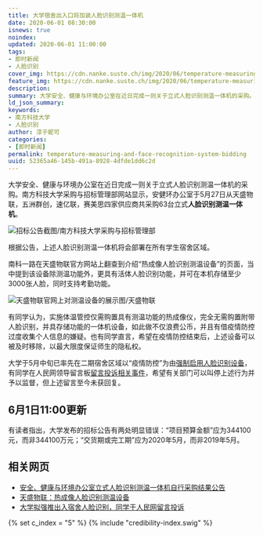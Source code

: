 ```yaml
---
title: 大学宿舍出入口将加装人脸识别测温一体机
date: 2020-06-01 08:30:00
isnews: true
noindex:
updated: 2020-06-01 11:00:00
tags:
- 即时新闻
- 人脸识别
cover_img: https://cdn.nanke.suste.ch/img/2020/06/temperature-measuring-and-face-recognition-system-bidding/banner.png
feature_img: https://cdn.nanke.suste.ch/img/2020/06/temperature-measuring-and-face-recognition-system-bidding/banner.png
description:
summary: 大学安全、健康与环境办公室在近日完成一则关于立式人脸识别测温一体机的采购。这些一体机将用于学生宿舍出入时的体温管控。
ld_json_summary:
keywords:
- 南方科技大学
- 人脸识别
author: 淳于妮可
categories:
- [即时新闻]
permalink: temperature-measuring-and-face-recognition-system-bidding
uuid: 52365a46-145b-491a-8928-4dfde1dd6c2d
---
```


大学安全、健康与环境办公室在近日完成一则关于立式人脸识别测温一体机的采购。南方科技大学采购与招标管理部网站显示，安健环办公室于5月27日从天盛物联，五洲群创，速亿联，赛美思四家供应商共采购63台立式**人脸识别测温一体机**。

![招标公告截图/南方科技大学采购与招标管理部](https://cdn.nanke.suste.ch/img/2020/06/temperature-measuring-and-face-recognition-system-bidding/bidding.png)

根据公告，上述人脸识别测温一体机将会部署在所有学生宿舍区域。

南科一路在天盛物联官方网站上翻查到介绍“热成像人脸识别测温设备”的页面，当中提到该设备除测温功能外，更具有活体人脸识别功能，并可在本机存储至少3000张人脸，同时支持考勤功能。

![天盛物联官网上对测温设备的展示图/天盛物联](https://cdn.nanke.suste.ch/img/2020/06/temperature-measuring-and-face-recognition-system-bidding/天盛物联-system.jpg)

有同学认为，实施体温管控仅需购置具有测温功能的热成像仪，完全无需购置附带人脸识别，并具存储功能的一体机设备，如此做不仅浪费公币，并且有借疫情防控过度收集个人信息的嫌疑。也有同学直言，希望在疫情防控结束后，上述设备可以被及时移除，以最大限度保证师生的隐私权。

大学于5月中旬已率先在二期宿舍区域以“疫情防控”为由[强制启用人脸识别设备](2020/05/16/face-recognition-complaint/)，有同学在人民网领导留言板[留言投诉相关事件](http://liuyan.people.com.cn/threads/content?tid=7455001)，希望有关部门可以叫停上述行为并予以监督，但上述留言至今未获回复。

## 6月1日11:00更新

有读者指出，大学发布的招标公告有两处明显错误：“项目预算金额”应为344100元，而非344100万元；“交货期或完工期”应为2020年5月，而非2019年5月。

## 相关网页

- [安全、健康与环境办公室立式人脸识别测温一体机自行采购结果公告](https://biddingoffice.sustc.edu.cn/tender/news/id/5140/pid/2)
- [天盛物联：热成像人脸识别测温设备](http://www.ts-iot.com/product-2/44.html)
- [大学拟强推出入宿舍人脸识别，同学于人民网留言投诉](2020/05/16/face-recognition-complaint/)

{% set c_index = "5" %}
{% include "credibility-index.swig" %}
